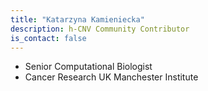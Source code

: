 ```yaml
---
title: "Katarzyna Kamieniecka"
description: h-CNV Community Contributor
is_contact: false
---
```


* Senior Computational Biologist
* Cancer Research UK Manchester Institute

